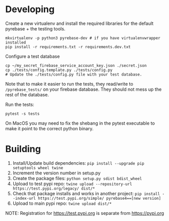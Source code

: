 Developing
==========

Create a new virtualenv and install the required libraries for
the default pyrebase + the testing tools.

```
mkvirtualenv -p python3 pyrebase-dev # if you have virtualenvwrapper installed
pip install -r requirements.txt -r requirements.dev.txt
```

Configure a test database

```
cp ~/my_secret_firebase_service_account_key.json ./secret.json
cp ./tests/config.template.py ./tests/config.py
# Update the ./tests/config.py file with your test database.
```

Note that to make it easier to run the tests, they read/write to
`/pyrebase_tests/` on your firebase database. They should not mess
up the rest of the database.


Run the tests:

```
pytest -s tests
```

On MacOS you may need to fix the shebang in the pytest executable
to make it point to the correct python binary.

Building
========

1. Install/Update build dependencies:
`pip install --upgrade pip setuptools wheel twine`
1. Increment the version number in setup.py
1. Create the package files:
`python setup.py sdist bdist_wheel`
1. Upload to test pypi repo:
`twine upload --repository-url https://test.pypi.org/legacy/ dist/*`
1. Check that package installs and works in another project:
`pip install --index-url https://test.pypi.org/simple/ pyrebase4==[new version]`
1. Upload to main pypi repo:
`twine upload dist/*`

NOTE: Registration for https://test.pypi.org is separate from https://pypi.org